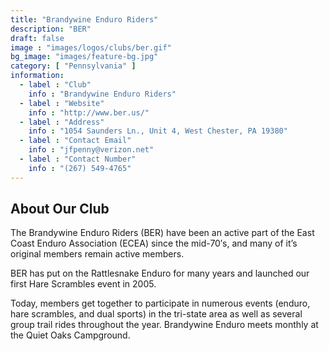 ```yaml
---
title: "Brandywine Enduro Riders"
description: "BER"
draft: false
image : "images/logos/clubs/ber.gif"
bg_image: "images/feature-bg.jpg"
category: [ "Pennsylvania" ]
information:
  - label : "Club"
    info : "Brandywine Enduro Riders"
  - label : "Website"
    info : "http://www.ber.us/"
  - label : "Address"
    info : "1054 Saunders Ln., Unit 4, West Chester, PA 19380"
  - label : "Contact Email"
    info : "jfpenny@verizon.net"
  - label : "Contact Number"
    info : "(267) 549-4765"
---
```


## About Our Club

The Brandywine Enduro Riders (BER) have been an active part of the East Coast Enduro Association (ECEA) since the mid-70′s, and many of it’s original members remain active members. 

BER has put on the Rattlesnake Enduro for many years and launched our first Hare Scrambles event in 2005. 

Today, members get together to participate in numerous events (enduro, hare scrambles, and dual sports) in the tri-state area as well as several group trail rides throughout the year. Brandywine Enduro meets monthly at the Quiet Oaks Campground.
